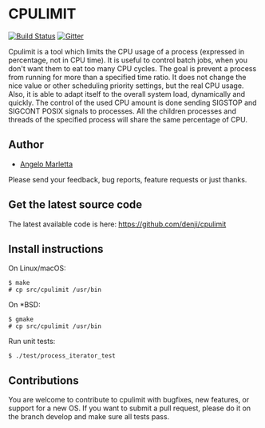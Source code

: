# CPULIMIT

[![Build Status](https://img.shields.io/travis/denji/cpulimit.svg?style=flat-square&branch=master)](https://travis-ci.org/denji/cpulimit)
[![Gitter](https://img.shields.io/gitter/room/denji/cpulimit.svg?style=flat-square&branch=master)](https://gitter.im/denji/cpulimit)

Cpulimit is a tool which limits the CPU usage of a process (expressed in percentage, not in CPU time). It is useful to control batch jobs, when you don't want them to eat too many CPU cycles. The goal is prevent a process from running for more than a specified time ratio. It does not change the nice value or other scheduling priority settings, but the real CPU usage. Also, it is able to adapt itself to the overall system load, dynamically and quickly.
The control of the used CPU amount is done sending SIGSTOP and SIGCONT POSIX signals to processes.
All the children processes and threads of the specified process will share the same percentage of CPU.

## Author

* [Angelo Marletta](https://github.com/opsengine)

Please send your feedback, bug reports, feature requests or just thanks.

## Get the latest source code

The latest available code is here: https://github.com/denji/cpulimit

## Install instructions

On Linux/macOS:

    $ make
    # cp src/cpulimit /usr/bin

On *BSD:

    $ gmake
    # cp src/cpulimit /usr/bin

Run unit tests:

    $ ./test/process_iterator_test


## Contributions

You are welcome to contribute to cpulimit with bugfixes, new features, or support for a new OS.
If you want to submit a pull request, please do it on the branch develop and make sure all tests pass.
